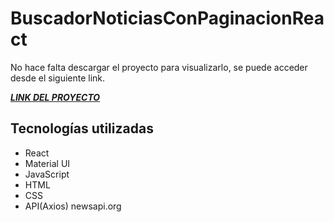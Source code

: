 # BuscadorNoticiasConPaginacionReact

No hace falta descargar el proyecto para visualizarlo, se puede acceder desde el siguiente link.

[***LINK DEL PROYECTO***](https://zesty-llama-c1b609.netlify.app/)

## Tecnologías utilizadas

- React
- Material UI
- JavaScript
- HTML
- CSS
- API(Axios) newsapi.org
